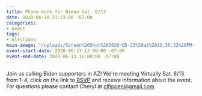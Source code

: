 ```yaml
---
title: Phone bank for Biden Sat. 6/13
date: 2020-06-10 21:23:00 -07:00
categories:
- event
tags:
- elections
main-image: "/uploads/Screen%20Shot%202020-05-23%20at%2012.30.23%20PM-f8e209.png"
event-start-date: 2020-06-13 13:00:00 -07:00
event-end-date: 2020-06-13 16:00:00 -07:00
---
```


Join us calling Biden supporters in AZ! We're meeting Virtually Sat. 6/13 from 1-4, click on the link to [RSVP](https://docs.google.com/forms/d/e/1FAIpQLScMZi69Gx2SNpSOaufNXkq6qG3UELt1i0Eqm55q08CzqMRzmQ/viewform) and receive information about the event.  For questions please contact Cheryl at clfippen@gmail.com